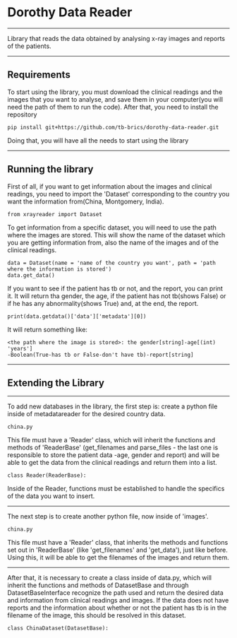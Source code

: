 # Dorothy Data Reader 
****
Library that reads the data obtained by
analysing x-ray images and reports of the patients.
****
## Requirements 
To start using the library, you must download
the clinical readings and the images that you want to 
analyse, and save them in your computer(you will
need the path of them to run the code).
After that, you need to install the repository
~~~~
pip install git+https://github.com/tb-brics/dorothy-data-reader.git
~~~~ 
Doing that, you will have all the needs to start using 
the library
****
## Running the library 
First of all, if you want to get information about the images and
clinical readings, you need to import the 'Dataset' corresponding
to the country you want the information from(China, Montgomery, India).
~~~~
from xrayreader import Dataset
~~~~
To get information from a specific dataset, you will need to use the path where the images are stored.
This will show the name of the dataset which you are getting information from, also 
the name of the images and of the clinical readings.
~~~~
data = Dataset(name = 'name of the country you want', path = 'path where the information is stored')
data.get_data()
~~~~
If you want to see if the patient has tb or not, and the report, you can print it.
It will return tha gender, the age, if the patient has not tb(shows False) or
if he has any abnormality(shows True) and, at the end, the report.

~~~~
print(data.getdata()['data']['metadata'][0])
~~~~
It will return something like:
~~~~
<the path where the image is stored>: the gender[string]-age[(int) 'years']
-Boolean(True-has tb or False-don't have tb)-report[string]
~~~~
****
## Extending the Library
****
To add new databases in the library, the first step is:
create a python file inside of metadatareader for the desired country data.
~~~~
china.py
~~~~
This file must have a 'Reader' class, which will inherit the functions and methods of
'ReaderBase' (get_filenames and parse_files - the last one is responsible to store
the patient data -age, gender and report) and will be able to get the data from the clinical
readings and return them into a list.
~~~~
class Reader(ReaderBase):
~~~~
Inside of the Reader, functions must be established to handle the specifics of the 
data you want to insert.
****
The next step is to create another python file, now inside of 'images'.
~~~~
china.py
~~~~
This file must have a 'Reader' class, that inherits the methods and functions
set out in 'ReaderBase' (like 'get_filenames' and 'get_data'), just like before. 
Using this, it will be able to get the filenames of the images and return them.

****
After that, it is necessary to create a class inside of data.py, which
will inherit the functions and methods of DatasetBase and through DatasetBaseInterface
recognize the path used and return the desired data and information from
clinical readings and images.
If the data does not have reports and the information about whether or not the patient
has tb is in the filename of the image, this should be resolved in this dataset.
~~~~
class ChinaDataset(DatasetBase):
~~~~
 


